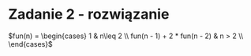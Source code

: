# Zadanie 2 - rozwiązanie

$fun(n) =  \begin{cases}        1 & n\leq 2 \\       fun(n - 1) + 2 * fun(n - 2) & n > 2 \\    \end{cases}$ 
